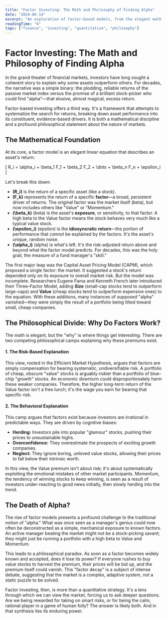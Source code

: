 ```yaml
---
title: "Factor Investing: The Math and Philosophy of Finding Alpha"
date: "2024-06-14"
excerpt: "An exploration of factor-based models, from the elegant math of risk premiums to the philosophical debate about what truly drives market returns."
readingTime: "6"
tags: ["finance", "investing", "quantitative", "philosophy"]
---
```


# Factor Investing: The Math and Philosophy of Finding Alpha

In the grand theater of financial markets, investors have long sought a coherent story to explain why some assets outperform others. For decades, the narrative was a simple binary: the plodding, reliable returns of the passive market index versus the promise of a brilliant stock-picker who could find "alpha"—that elusive, almost magical, excess return.

Factor-based investing offers a third way. It's a framework that attempts to systematize the search for returns, breaking down asset performance into its constituent, evidence-based drivers. It is both a mathematical discipline and a profound philosophical statement about the nature of markets.

## The Mathematical Foundation

At its core, a factor model is an elegant linear equation that describes an asset's return:

\[ R_i = \alpha_i + \beta_1 F_1 + \beta_2 F_2 + \dots + \beta_n F_n + \epsilon_i \]

Let's break this down:

-   **\(R_i\)** is the return of a specific asset (like a stock).
-   **\(F_k\)** represents the return of a specific **factor**—a broad, persistent driver of returns. The original factor was the market itself (beta), but now includes others like "Value" or "Momentum."
-   **\(\beta_k\)** (beta) is the asset's **exposure**, or sensitivity, to that factor. A high beta to the Value factor means the stock behaves very much like a typical value stock.
-   **\(\epsilon_i\)** (epsilon) is the **idiosyncratic return**—the portion of performance that *cannot* be explained by the factors. It's the asset's unique, random noise.
-   **\(\alpha_i\)** (alpha) is what's left. It's the risk-adjusted return above and beyond what the factor model predicts. For decades, this was the holy grail, the measure of a fund manager's "skill."

The first major leap was the Capital Asset Pricing Model (CAPM), which proposed a single factor: the market. It suggested a stock's return depended only on its exposure to overall market risk. But the model was incomplete. Researchers Eugene Fama and Kenneth French later introduced their Three-Factor Model, adding **Size** (small-cap stocks tend to outperform large-caps) and **Value** (cheap stocks tend to outperform expensive ones) to the equation. With these additions, many instances of supposed "alpha" vanished—they were simply the result of a portfolio being tilted toward small, cheap companies.

## The Philosophical Divide: Why Do Factors Work?

The math is elegant, but the "why" is where things get interesting. There are two competing philosophical camps explaining why these premiums exist.

#### 1. The Risk-Based Explanation
This view, rooted in the Efficient Market Hypothesis, argues that factors are simply compensation for bearing systematic, undiversifiable risk. A portfolio of cheap, obscure "value" stocks is arguably riskier than a portfolio of blue-chip "growth" stocks. An economic downturn could disproportionately harm these weaker companies. Therefore, the higher long-term return of the Value factor isn't a free lunch; it's the wage you earn for bearing that specific risk.

#### 2. The Behavioral Explanation
This camp argues that factors exist because investors are irrational in predictable ways. They are driven by cognitive biases:
-   **Herding:** Investors pile into popular "glamour" stocks, pushing their prices to unsustainable highs.
-   **Overconfidence:** They overestimate the prospects of exciting growth companies.
-   **Neglect:** They ignore boring, unloved value stocks, allowing their prices to fall below their intrinsic worth.

In this view, the Value premium isn't about risk; it's about systematically exploiting the emotional mistakes of other market participants. Momentum, the tendency of winning stocks to keep winning, is seen as a result of investors under-reacting to good news initially, then slowly herding into the trend.

## The Death of Alpha?

The rise of factor models presents a profound challenge to the traditional notion of "alpha." What was once seen as a manager's genius could now often be deconstructed as a simple, mechanical exposure to known factors. An active manager beating the market might not be a stock-picking savant; they might just be running a portfolio with a high beta to Value and Momentum.

This leads to a philosophical paradox. As soon as a factor becomes widely known and accepted, does it lose its power? If everyone rushes to buy value stocks to harvest the premium, their prices will be bid up, and the premium itself could vanish. This "factor decay" is a subject of intense debate, suggesting that the market is a complex, adaptive system, not a static puzzle to be solved.

Factor investing, then, is more than a quantitative strategy. It's a lens through which we can view the market, forcing us to ask deeper questions. Are we being rewarded for taking on smart risks, or for being the calm, rational player in a game of human folly? The answer is likely both. And in that synthesis lies its enduring power. 